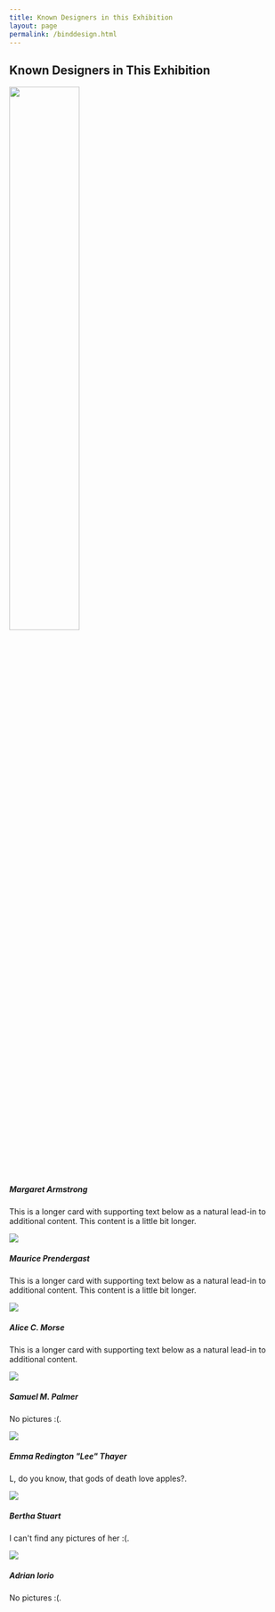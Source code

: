 ```yaml
---
title: Known Designers in this Exhibition
layout: page
permalink: /binddesign.html
---
```


## Known Designers in This Exhibition

 <div class="row row-cols-1 row-cols-md-2 row-cols-lg-3 g-3">
  <div class="col">
    <div class="card">
      <img src="https://www.nysoclib.org/sites/default/files/events/BookBeautiful_Armstrong.jpg" class="card-img-top" height="50%">
      <div class="card-body">
        <h5 class="card-title">Margaret Armstrong</h5>
        <p class="card-text">
          This is a longer card with supporting text below as a natural lead-in to
          additional content. This content is a little bit longer.
        </p>
      </div>
    </div>
  </div>
  <div class="col">
    <div class="card">
      <img src="https://upload.wikimedia.org/wikipedia/commons/c/c5/Maurice_Brazil_Prendergast.jpg" class="card-img-top">
      <div class="card-body">
        <h5 class="card-title">Maurice Prendergast</h5>
        <p class="card-text">
          This is a longer card with supporting text below as a natural lead-in to
          additional content. This content is a little bit longer.
        </p>
      </div>
    </div>
  </div>
  <div class="col">
    <div class="card">
      <img src="https://upload.wikimedia.org/wikipedia/commons/a/a8/Alice_Cordelia_Morse_ca_1893.jpg" class="card-img-top">
      <div class="card-body">
        <h5 class="card-title">Alice C. Morse</h5>
        <p class="card-text">This is a longer card with supporting text below as a natural lead-in to
          additional content.</p>
      </div>
    </div>
  </div>
  <div class="col">
    <div class="card">
      <img src="https://raw.githubusercontent.com/bfmalone/lillylibrarybindings/main/objects/road_arkady.jpg" class="card-img-top">
      <div class="card-body">
        <h5 class="card-title">Samuel M. Palmer</h5>
        <p class="card-text">
          No pictures :(.
        </p>
      </div>
    </div>
  </div>
  <div class="col">
    <div class="card">
      <img src="https://images.findagrave.com/photos250/photos/2018/317/40652940_ba1da103-95de-4fee-b7e3-dc28263c1785.jpeg" class="card-img-top">
      <div class="card-body">
        <h5 class="card-title">Emma Redington "Lee" Thayer</h5>
        <p class="card-text">
          L, do you know, that gods of death love apples?.
        </p>
      </div>
    </div>
  </div>
  <div class="col">
    <div class="card">
      <img src= "https://raw.githubusercontent.com/bfmalone/lillylibrarybindings/main/objects/vista_english.jpg" class="card-img-top">
      <div class="card-body">
        <h5 class="card-title">Bertha Stuart</h5>
        <p class="card-text">
          I can't find any pictures of her :(.
        </p>
      </div>
    </div>
  </div>
  <div class="col">
    <div class="card">
      <img src="https://raw.githubusercontent.com/bfmalone/lillylibrarybindings/main/objects/trees_winter.jpg" class="card-img-top">
      <div class="card-body">
        <h5 class="card-title">Adrian Iorio</h5>
        <p class="card-text">
          No pictures :(.
        </p>
      </div>
    </div>
  </div>
</div>
